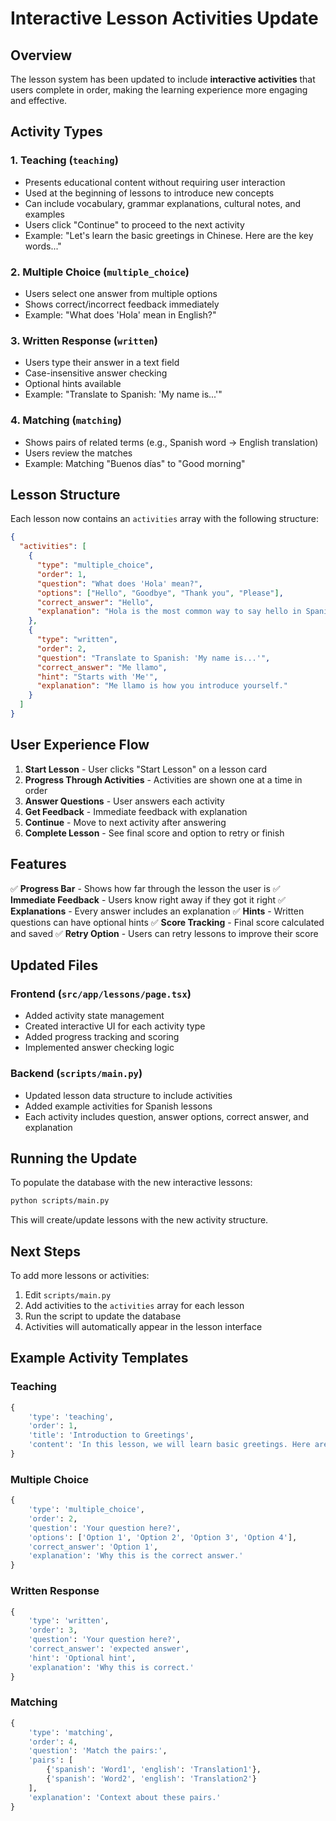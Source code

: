 # Interactive Lesson Activities Update

## Overview
The lesson system has been updated to include **interactive activities** that users complete in order, making the learning experience more engaging and effective.

## Activity Types

### 1. **Teaching** (`teaching`)
- Presents educational content without requiring user interaction
- Used at the beginning of lessons to introduce new concepts
- Can include vocabulary, grammar explanations, cultural notes, and examples
- Users click "Continue" to proceed to the next activity
- Example: "Let's learn the basic greetings in Chinese. Here are the key words..."

### 2. **Multiple Choice** (`multiple_choice`)
- Users select one answer from multiple options
- Shows correct/incorrect feedback immediately
- Example: "What does 'Hola' mean in English?"

### 3. **Written Response** (`written`)
- Users type their answer in a text field
- Case-insensitive answer checking
- Optional hints available
- Example: "Translate to Spanish: 'My name is...'"

### 4. **Matching** (`matching`)
- Shows pairs of related terms (e.g., Spanish word → English translation)
- Users review the matches
- Example: Matching "Buenos días" to "Good morning"

## Lesson Structure

Each lesson now contains an `activities` array with the following structure:

```json
{
  "activities": [
    {
      "type": "multiple_choice",
      "order": 1,
      "question": "What does 'Hola' mean?",
      "options": ["Hello", "Goodbye", "Thank you", "Please"],
      "correct_answer": "Hello",
      "explanation": "Hola is the most common way to say hello in Spanish!"
    },
    {
      "type": "written",
      "order": 2,
      "question": "Translate to Spanish: 'My name is...'",
      "correct_answer": "Me llamo",
      "hint": "Starts with 'Me'",
      "explanation": "Me llamo is how you introduce yourself."
    }
  ]
}
```

## User Experience Flow

1. **Start Lesson** - User clicks "Start Lesson" on a lesson card
2. **Progress Through Activities** - Activities are shown one at a time in order
3. **Answer Questions** - User answers each activity
4. **Get Feedback** - Immediate feedback with explanation
5. **Continue** - Move to next activity after answering
6. **Complete Lesson** - See final score and option to retry or finish

## Features

✅ **Progress Bar** - Shows how far through the lesson the user is
✅ **Immediate Feedback** - Users know right away if they got it right
✅ **Explanations** - Every answer includes an explanation
✅ **Hints** - Written questions can have optional hints
✅ **Score Tracking** - Final score calculated and saved
✅ **Retry Option** - Users can retry lessons to improve their score

## Updated Files

### Frontend (`src/app/lessons/page.tsx`)
- Added activity state management
- Created interactive UI for each activity type
- Added progress tracking and scoring
- Implemented answer checking logic

### Backend (`scripts/main.py`)
- Updated lesson data structure to include activities
- Added example activities for Spanish lessons
- Each activity includes question, answer options, correct answer, and explanation

## Running the Update

To populate the database with the new interactive lessons:

```bash
python scripts/main.py
```

This will create/update lessons with the new activity structure.

## Next Steps

To add more lessons or activities:

1. Edit `scripts/main.py`
2. Add activities to the `activities` array for each lesson
3. Run the script to update the database
4. Activities will automatically appear in the lesson interface

## Example Activity Templates

### Teaching
```python
{
    'type': 'teaching',
    'order': 1,
    'title': 'Introduction to Greetings',
    'content': 'In this lesson, we will learn basic greetings. Here are the key phrases:\n\n你好 (nǐ hǎo) - Hello\n再见 (zài jiàn) - Goodbye\n\nThese are the most essential greetings you will use every day.'
}
```

### Multiple Choice
```python
{
    'type': 'multiple_choice',
    'order': 2,
    'question': 'Your question here?',
    'options': ['Option 1', 'Option 2', 'Option 3', 'Option 4'],
    'correct_answer': 'Option 1',
    'explanation': 'Why this is the correct answer.'
}
```

### Written Response
```python
{
    'type': 'written',
    'order': 3,
    'question': 'Your question here?',
    'correct_answer': 'expected answer',
    'hint': 'Optional hint',
    'explanation': 'Why this is correct.'
}
```

### Matching
```python
{
    'type': 'matching',
    'order': 4,
    'question': 'Match the pairs:',
    'pairs': [
        {'spanish': 'Word1', 'english': 'Translation1'},
        {'spanish': 'Word2', 'english': 'Translation2'}
    ],
    'explanation': 'Context about these pairs.'
}
```
